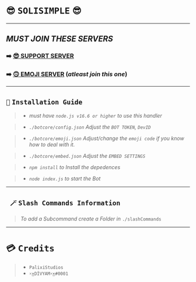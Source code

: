 # `😎` `SOLISIMPLE` `😎`
***
## *MUST JOIN THESE SERVERS*
### ➡️ [**😎 SUPPORT SERVER**](https://discord.gg/2upNaCgkyV) 
### ➡️ [**🙃 EMOJI SERVER**](https://discord.gg/k8qCH6F3Eb) (*atleast join this one*)

***

## `🔧` `Installation Guide`

> - *must have `node.js v16.6 or higher` to use this handler*


> - *`./botcore/config.json` Adjust the `BOT TOKEN`, `DevID`*


> - *`./botcore/emoji.json` Adjust/change the `emoji code` if you know how to deal with it.*


> - *`./botcore/embed.json` Adjust the `EMBED SETTINGS`*


> - *`npm install` to Install the depedences*


> - *`node index.js` to start the Bot*


***

## ` 🪄` `Slash Commands Information`

> *To add a Subcommand create a Folder in* `./slashCommands`

***

# `💳` `Credits`

> - `PalixiStudios` 
> - `×͜×DÍVYAM×͜×#0001`
